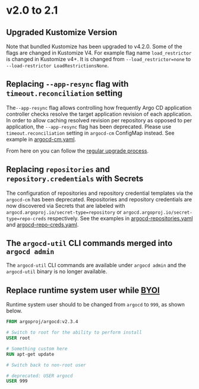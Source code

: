 # v2.0 to 2.1

## Upgraded Kustomize Version

Note that bundled Kustomize has been upgraded to v4.2.0. Some of the flags are changed in Kustomize V4. 
For example flag name `load_restrictor` is changed in Kustomize v4+. It is changed from `--load_restrictor=none` to `--load-restrictor LoadRestrictionsNone`. 

## Replacing `--app-resync` flag with `timeout.reconciliation` setting

The`--app-resync` flag allows controlling how frequently Argo CD application controller checks resolve the target
application revision of each application. In order to allow caching resolved revision per repository as opposed to per
application, the `--app-resync` flag has been deprecated. Please use `timeout.reconciliation` setting in `argocd-cm` ConfigMap instead.
See example in [argocd-cm.yaml](../argocd-cm.yaml).

From here on you can follow the [regular upgrade process](./overview.md).

## Replacing `repositories` and `repository.credentials` with Secrets

The configuration of repositories and repository credential templates via the `argocd-cm` has been deprecated.
Repositories and repository credentials are now discovered via Secrets that are labeled with `argocd.argoproj.io/secret-type=repository`
or `argocd.argoproj.io/secret-type=repo-creds` respectively. See the examples in [argocd-repositories.yaml](../argocd-repositories.yaml)
and [argocd-repo-creds.yaml](../argocd-repo-creds.yaml).

## The `argocd-util` CLI commands merged into `argocd admin` 

The `argocd-util` CLI commands are available under `argocd admin` and the `argocd-util` binary is no longer available.

## Replace runtime system user while [BYOI](../custom_tools.md#byoi-build-your-own-image)

Runtime system user should to be changed from `argocd` to `999`, as shown below.

```dockerfile
FROM argoproj/argocd:v2.3.4

# Switch to root for the ability to perform install
USER root

# Something custom here
RUN apt-get update

# Switch back to non-root user

# deprecated: USER argocd
USER 999
```
